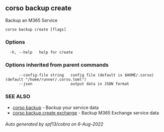 ## corso backup create

Backup an M365 Service

```
corso backup create [flags]
```

### Options

```
  -h, --help   help for create
```

### Options inherited from parent commands

```
      --config-file string   config file (default is $HOME/.corso) (default "/home/runner/.corso.toml")
      --json                 output data in JSON format
```

### SEE ALSO

* [corso backup](corso_backup.md)	 - Backup your service data
* [corso backup create exchange](corso_backup_create_exchange.md)	 - Backup M365 Exchange service data

###### Auto generated by spf13/cobra on 6-Aug-2022
